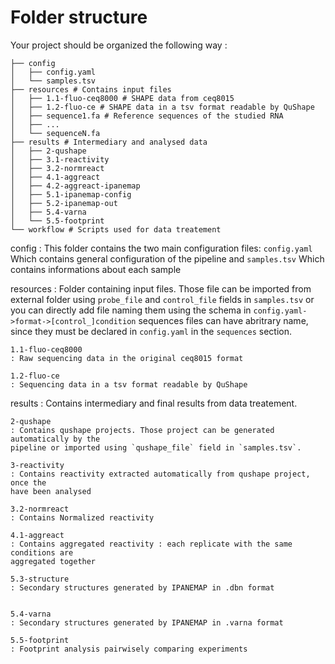 # Folder structure

Your project should be organized the following way :

```
├── config
│   ├── config.yaml
│   └── samples.tsv
├── resources # Contains input files
│   ├── 1.1-fluo-ceq8000 # SHAPE data from ceq8015
│   ├── 1.2-fluo-ce # SHAPE data in a tsv format readable by QuShape
│   ├── sequence1.fa # Reference sequences of the studied RNA
│   ├── ... 
│   └── sequenceN.fa
├── results # Intermediary and analysed data
│   ├── 2-qushape
│   ├── 3.1-reactivity
│   ├── 3.2-normreact
│   ├── 4.1-aggreact
│   ├── 4.2-aggreact-ipanemap
│   ├── 5.1-ipanemap-config
│   ├── 5.2-ipanemap-out
│   ├── 5.4-varna 
│   └── 5.5-footprint
└── workflow # Scripts used for data treatement
```

config
: This folder contains the two main configuration files:  `config.yaml` Which contains general configuration of the pipeline and `samples.tsv` Which contains informations about each sample

resources
: Folder containing input files. Those file can be imported from external folder
using `probe_file` and `control_file` fields in `samples.tsv` or you can
directly add file naming them using the schema in
`config.yaml->format->[control_]condition` sequences files can have abritrary
name, since they must be declared in `config.yaml` in the `sequences` section.

    1.1-fluo-ceq8000
    : Raw sequencing data in the original ceq8015 format

    1.2-fluo-ce
    : Sequencing data in a tsv format readable by QuShape

results
: Contains intermediary and final results from data treatement.

    2-qushape
    : Contains qushape projects. Those project can be generated automatically by the
    pipeline or imported using `qushape_file` field in `samples.tsv`.
    
    3-reactivity
    : Contains reactivity extracted automatically from qushape project, once the
    have been analysed
    
    3.2-normreact
    : Contains Normalized reactivity 
    
    4.1-aggreact
    : Contains aggregated reactivity : each replicate with the same conditions are
    aggregated together
    
    5.3-structure
    : Secondary structures generated by IPANEMAP in .dbn format
    
    
    5.4-varna
    : Secondary structures generated by IPANEMAP in .varna format

    5.5-footprint
    : Footprint analysis pairwisely comparing experiments
